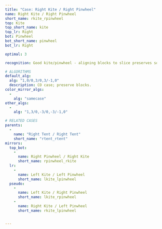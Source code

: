 ```yaml
---
title: "Case: Right Kite / Right Pinwheel"
name: Right Kite / Right Pinwheel
short_name: rkite_rpinwheel
top: Kite
top_short_name: kite
top_lr: Right
bot: Pinwheel
bot_short_name: pinwheel
bot_lr: Right

optimal: 3

recognition: Good kite/pinwheel - aligning blocks to slice preserves squareshape.

# ALGORITHMS
default_alg:
  alg: "1,0/0,3/0,3/-1,0"
  description: CO case; preserve blocks.
color_mirror_algs:
  -
    alg: "samecase"
other_algs:
  -
    alg: "1,3/0,-3/0,-3/-1,0"

# RELATED CASES
parents:
  -
    name: "Right Tent / Right Tent"
    short_name: "rtent_rtent"
mirrors:
  top_bot:
    -
      name: Right Pinwheel / Right Kite
      short_name: rpinwheel_rkite
  lr:
    -
      name: Left Kite / Left Pinwheel
      short_name: lkite_lpinwheel
  pseudo:
    -
      name: Left Kite / Right Pinwheel
      short_name: lkite_rpinwheel
    -
      name: Right Kite / Left Pinwheel
      short_name: rkite_lpinwheel


---
```



